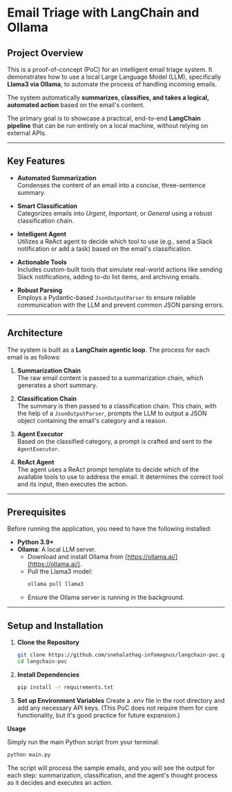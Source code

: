 # Email Triage with LangChain and Ollama

## Project Overview
This is a proof-of-concept (PoC) for an intelligent email triage system. It demonstrates how to use a local Large Language Model (LLM), specifically **Llama3 via Ollama**, to automate the process of handling incoming emails.  

The system automatically **summarizes, classifies, and takes a logical, automated action** based on the email's content.  

The primary goal is to showcase a practical, end-to-end **LangChain pipeline** that can be run entirely on a local machine, without relying on external APIs.  

---

## Key Features
- **Automated Summarization**  
  Condenses the content of an email into a concise, three-sentence summary.  

- **Smart Classification**  
  Categorizes emails into *Urgent*, *Important*, or *General* using a robust classification chain.  

- **Intelligent Agent**  
  Utilizes a ReAct agent to decide which tool to use (e.g., send a Slack notification or add a task) based on the email's classification.  

- **Actionable Tools**  
  Includes custom-built tools that simulate real-world actions like sending Slack notifications, adding to-do list items, and archiving emails.  

- **Robust Parsing**  
  Employs a Pydantic-based `JsonOutputParser` to ensure reliable communication with the LLM and prevent common JSON parsing errors.  

---

## Architecture
The system is built as a **LangChain agentic loop**. The process for each email is as follows:  

1. **Summarization Chain**  
   The raw email content is passed to a summarization chain, which generates a short summary.  

2. **Classification Chain**  
   The summary is then passed to a classification chain. This chain, with the help of a `JsonOutputParser`, prompts the LLM to output a JSON object containing the email's category and a reason.  

3. **Agent Executor**  
   Based on the classified category, a prompt is crafted and sent to the `AgentExecutor`.  

4. **ReAct Agent**  
   The agent uses a ReAct prompt template to decide which of the available tools to use to address the email. It determines the correct tool and its input, then executes the action.  

---

## Prerequisites
Before running the application, you need to have the following installed:  

- **Python 3.9+**  
- **Ollama**: A local LLM server.  
  - Download and install Ollama from [https://ollama.ai/](https://ollama.ai/).  
  - Pull the Llama3 model:  
    ```bash
    ollama pull llama3
    ```  
  - Ensure the Ollama server is running in the background.  

---

## Setup and Installation
1. **Clone the Repository**
   ```bash
   git clone https://github.com/snehalathag-infomagnus/langchain-poc.git
   cd langchain-poc
   ```

2. **Install Dependencies**
   ```bash
   pip install -r requirements.txt
   ```

3. **Set up Environment Variables**
    Create a .env file in the root directory and add any necessary API keys.
    (This PoC does not require them for core functionality, but it's good practice for future expansion.)


**Usage**

Simply run the main Python script from your terminal:

```python
python main.py
```

The script will process the sample emails, and you will see the output for each step: summarization, classification, and the agent's thought process as it decides and executes an action.